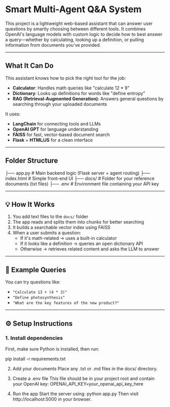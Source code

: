 #  Smart Multi-Agent Q&A System

This project is a lightweight web-based assistant that can answer user questions by smartly choosing between different tools. It combines OpenAI's language models with custom logic to decide how to best answer a query—whether by calculating, looking up a definition, or pulling information from documents you've provided.

---

##  What It Can Do

This assistant knows how to pick the right tool for the job:

- **Calculator**: Handles math queries like "calculate 12 * 9"
-  **Dictionary**: Looks up definitions for words like "define entropy"
-  **RAG (Retrieval-Augmented Generation)**: Answers general questions by searching through your uploaded documents

It uses:
- **LangChain** for connecting tools and LLMs
- **OpenAI GPT** for language understanding
- **FAISS** for fast, vector-based document search
- **Flask** + **HTML/JS** for a clean interface

---

## Folder Structure
├── app.py # Main backend logic (Flask server + agent routing)
├── index.html # Simple front-end UI
├── docs/ # Folder for your reference documents (txt files)
├── .env # Environment file containing your API key


---

## 💡 How It Works

1. You add text files to the `docs/` folder
2. The app reads and splits them into chunks for better searching
3. It builds a searchable vector index using FAISS
4. When a user submits a question:
   - If it's math-related → uses a built-in calculator
   - If it looks like a definition → queries an open dictionary API
   - Otherwise → retrieves related content and asks the LLM to answer

---

## 🧪 Example Queries

You can try questions like:

- `"Calculate 13 + (4 * 3)"`
- `"Define photosynthesis"`
- `"What are the key features of the new product?"`

---

## ⚙️ Setup Instructions

### 1. Install dependencies

First, make sure Python is installed, then run:

pip install -r requirements.txt

2. Add your documents
Place any .txt or .md files in the docs/ directory.

3. Create a .env file
This file should be in your project root and contain your OpenAI key:
OPENAI_API_KEY=your_openai_api_key_here

4. Run the app
Start the server using:
python app.py
Then visit http://localhost:5000 in your browser.
